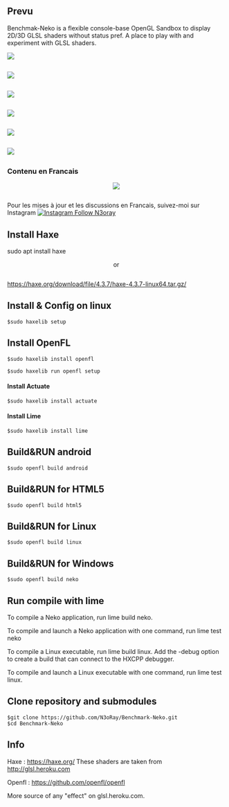 ## Prevu
Benchmak-Neko is a flexible console-base OpenGL Sandbox to display 2D/3D GLSL shaders without status pref.
A place to play with and experiment with GLSL shaders.

<div style="display: flex; justify-content: center; align-items: center; gap: 1em; margin: 0 0 2em 0;">
  <img src="./prevuA.png" style="flex-grow: 1; flex-shrink: 1;" />
</div>

<div style="display: flex; justify-content: center; align-items: center; gap: 1em; margin: 0 0 2em 0;">
  <img src="./prevuB.png" style="flex-grow: 1; flex-shrink: 1;" />
</div>


<div style="display: flex; justify-content: center; align-items: center; gap: 1em; margin: 0 0 2em 0;">
  <img src="./prevu0.png" style="flex-grow: 1; flex-shrink: 1;" />
</div>

<div style="display: flex; justify-content: center; align-items: center; gap: 1em; margin: 0 0 2em 0;">
  <img src="./prevu1.png" style="flex-grow: 1; flex-shrink: 1;" />
</div>

<div style="display: flex; justify-content: center; align-items: center; gap: 1em; margin: 0 0 2em 0;">
  <img src="./prevu2.png" style="flex-grow: 1; flex-shrink: 1;" />
</div>

<div style="display: flex; justify-content: center; align-items: center; gap: 1em; margin: 0 0 2em 0;">
  <img src="./prevu3.png" style="flex-grow: 1; flex-shrink: 1;" />
</div>

### Contenu en Francais

<div style="display: flex; justify-content: center; align-items: center; gap: 1em; margin: 0 0 2em 0;">
  <a href="https://www.instagram.com/n3oray/">
  <img src="./n3oray.png" style="flex-grow: 1; flex-shrink: 1;" />
  </a>
</div>

Pour les mises à jour et les discussions en Francais, suivez-moi sur Instagram
[![Instagram Follow N3oray](https://raw.githubusercontent.com/N3oRay/inpaint-web/main/media/instagram-s.png)](https://www.instagram.com/n3oray/)

## Install Haxe

sudo apt install haxe
<div style="display: flex; justify-content: center; align-items: center; gap: 1em; margin: 0 0 2em 0;">
or
</div>

https://haxe.org/download/file/4.3.7/haxe-4.3.7-linux64.tar.gz/

## Install & Config on linux

    $sudo haxelib setup

## Install OpenFL

    $sudo haxelib install openfl

    $sudo haxelib run openfl setup

#### Install Actuate

    $sudo haxelib install actuate

#### Install Lime

    $sudo haxelib install lime

## Build&RUN android

    $sudo openfl build android

## Build&RUN for HTML5

    $sudo openfl build html5

## Build&RUN for Linux

    $sudo openfl build linux

## Build&RUN for Windows

    $sudo openfl build neko

## Run compile with lime

To compile a Neko application, run lime build neko.

To compile and launch a Neko application with one command, run lime test neko

To compile a Linux executable, run lime build linux. Add the -debug option to create a build that can connect to the HXCPP debugger.

To compile and launch a Linux executable with one command, run lime test linux.


## Clone repository and submodules

    $git clone https://github.com/N3oRay/Benchmark-Neko.git
    $cd Benchmark-Neko


## Info
Haxe : https://haxe.org/
These shaders are taken from http://glsl.heroku.com

Openfl :
https://github.com/openfl/openfl

More source of any "effect" on glsl.heroku.com.
